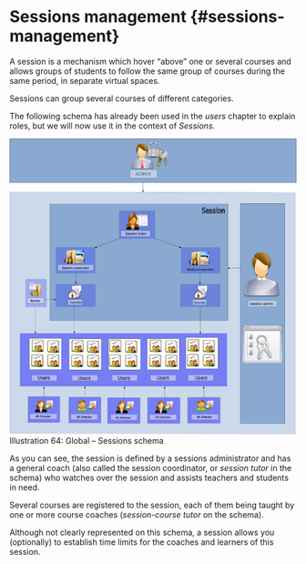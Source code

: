# Sessions management {#sessions-management}

A session is a mechanism which hover “above” one or several courses and allows groups of students to follow the same group of courses during the same period, in separate virtual spaces.

Sessions can group several courses of different categories.

The following schema has already been used in the _users_ chapter to explain roles, but we will now use it in the context of _Sessions._

![](../assets/images72.png)Illustration 64: Global – Sessions schema

As you can see, the session is defined by a sessions administrator and has a general coach (also called the session coordinator, or _session tutor_ in the schema) who watches over the session and assists teachers and students in need.

Several courses are registered to the session, each of them being taught by one or more course coaches (_session-course tutor_ on the schema).

Although not clearly represented on this schema, a session allows you (optionally) to establish time limits for the coaches and learners of this session.